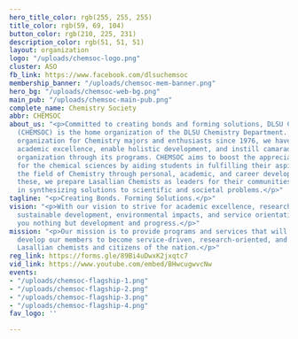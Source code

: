 ```yaml
---
hero_title_color: rgb(255, 255, 255)
title_color: rgb(59, 69, 104)
button_color: rgb(210, 225, 231)
description_color: rgb(51, 51, 51)
layout: organization
logo: "/uploads/chemsoc-logo.png"
cluster: ASO
fb_link: https://www.facebook.com/dlsuchemsoc
membership_banner: "/uploads/chemsoc-mem-banner.png"
hero_bg: "/uploads/chemsoc-web-bg.png"
main_pub: "/uploads/chemsoc-main-pub.png"
complete_name: Chemistry Society
abbr: CHEMSOC
about_us: "<p>Committed to creating bonds and forming solutions, DLSU Chemistry Society
  (CHEMSOC) is the home organization of the DLSU Chemistry Department. As a professional
  organization for Chemistry majors and enthusiasts since 1976, we have helped encourage
  academic excellence, enable holistic development, and instill camaraderie in the
  organization through its programs. CHEMSOC aims to boost the appreciation of students
  for the chemical sciences by aiding students in fulfilling their aspirations in
  the field of Chemistry through personal, academic, and career development. With
  these, we prepare Lasallian Chemists as leaders for their communities and country
  in synthesizing solutions to scientific and societal problems.</p>"
tagline: "<p>Creating Bonds. Forming Solutions.</p>"
vision: "<p>With our vision to strive for academic excellence, research intensiveness,
  sustainable development, environmental impacts, and service orientation, we promise
  you nothing but development and progress.</p>"
mission: "<p>Our mission is to provide programs and services that will holistically
  develop our members to become service-driven, research-oriented, and responsible
  Lasallian chemists and citizens of the nation.</p>"
reg_link: https://forms.gle/89Bi4uDwxK2jxqtc7
vid_link: https://www.youtube.com/embed/BHwcugwvcNw
events:
- "/uploads/chemsoc-flagship-1.png"
- "/uploads/chemsoc-flagship-2.png"
- "/uploads/chemsoc-flagship-3.png"
- "/uploads/chemsoc-flagship-4.png"
fav_logo: ''

---
```

